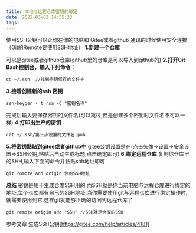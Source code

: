 ```yaml
---
title: 本地与远程仓库密钥的绑定
date: 2022-03-02 14:55:23
tags:
---
```

使用SSH公钥可以让你在你的电脑和 Gitee或者github 通讯的时候使用安全连接（Git的Remote要使用SSH地址）
**1.新建一个仓库**

可以是gitee或者github仓库(github里的仓库是可以导入到github的)
**2.打开Git Bash控制台，输入下列命令：**
```
cd ~/.ssh  //找到密钥保存的文件夹
```
**3.接着创建新的ssh 密钥**
```
ssh-keygen - t rsa -C "密钥名称"
```
完成后输入要保存密钥的文件名(可以跳过,但是创建多个密钥时文件名不可以一样)
**4.打印出生产的密钥**
```
cat ~/.ssh/第三步设置的文件名.pub
```
**5.将密钥黏贴到gitee或者github中**
gitee公钥设置是在(点击头像=>设置=>安全设置=>SSH公钥,粘贴后自动生成标题,点击确定即可)
**6.绑定远程仓库**
复制你仓库里的SHH,输入下面的命令并黏贴shh地址即可 
```
git romote add origin 你的SSH地址
```
**总结**
密钥是用于生成仓库SSH用的,而SSH就是你当前电脑与远程仓库进行绑定的地址,每个仓库都有自己的SSH地址,当你需要使用git与远程仓库进行绑定操作时,就需要使用到它,这样git就能够正确的访问到远程仓库了
```
git remote origin add "SSH" //SSH就是仓库的SSH
```
参考文章 生成SSH公钥[https://gitee.com/help/articles/4181]

